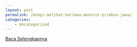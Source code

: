 ```yaml
---
layout: post
permalink: /mimpi-melihat-harimau-menurut-primbon-jawa/
categories:
    - Uncategorized
---
```


[Baca Selengkapnya](/06)